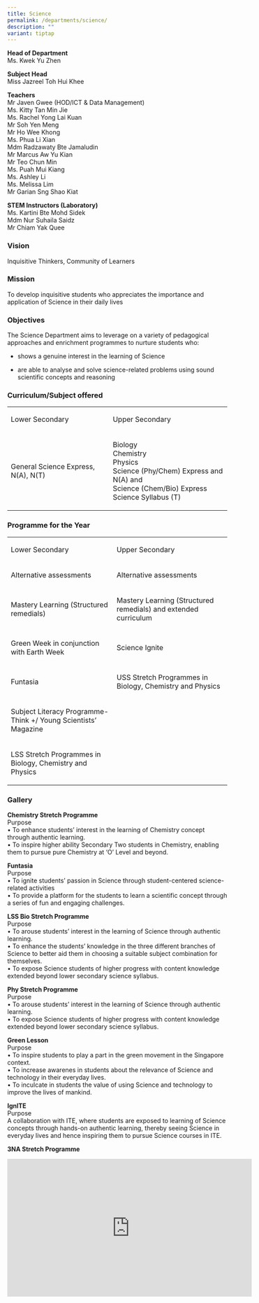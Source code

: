 ```yaml
---
title: Science
permalink: /departments/science/
description: ""
variant: tiptap
---
```

<p><strong>Head of Department</strong>
<br>Ms. Kwek Yu Zhen</p>
<p><strong>Subject Head</strong>
<br>Miss Jazreel Toh Hui Khee</p>
<p><strong>Teachers</strong>
<br>Mr Javen Gwee (HOD/ICT &amp; Data Management)
<br>Ms. Kitty Tan Min Jie
<br>Ms. Rachel Yong Lai Kuan
<br>Mr Soh Yen Meng
<br>Mr Ho Wee Khong
<br>Ms. Phua Li Xian
<br>Mdm Radzawaty Bte Jamaludin
<br>Mr Marcus Aw Yu Kian
<br>Mr Teo Chun Min
<br>Ms. Puah Mui Kiang
<br>Ms. Ashley Li
<br>Ms. Melissa Lim
<br>Mr Garian Sng Shao Kiat</p>
<p><strong>STEM Instructors (Laboratory)</strong>
<br>Ms. Kartini Bte Mohd Sidek
<br>Mdm Nur Suhaila Saidz
<br>Mr Chiam Yak Quee</p>
<h3>Vision</h3>
<p>Inquisitive Thinkers, Community of Learners</p>
<h3>Mission</h3>
<p>To develop inquisitive students who appreciates the importance and application
of Science in their daily lives</p>
<h3>Objectives</h3>
<p>The Science Department aims to leverage on a variety of pedagogical approaches
and enrichment programmes to nurture students who:</p>
<ul data-tight="true" class="tight">
<li>
<p>shows a genuine interest in the learning of Science</p>
</li>
<li>
<p>are able to analyse and solve science-related problems using sound scientific
concepts and reasoning</p>
</li>
</ul>
<h3>Curriculum/Subject offered</h3>
<table style="minWidth: 50px">
<colgroup>
<col>
<col>
</colgroup>
<tbody>
<tr>
<td rowspan="1" colspan="1">
<p>Lower Secondary</p>
</td>
<td rowspan="1" colspan="1">
<p>Upper Secondary</p>
</td>
</tr>
<tr>
<td rowspan="1" colspan="1">
<p>General Science Express, N(A), N(T)</p>
</td>
<td rowspan="1" colspan="1">
<p>Biology
<br>Chemistry
<br>Physics
<br>Science (Phy/Chem) Express and N(A) and
<br>Science (Chem/Bio) Express
<br>Science Syllabus (T)</p>
</td>
</tr>
</tbody>
</table>
<h3>Programme for the Year</h3>
<table style="minWidth: 50px">
<colgroup>
<col>
<col>
</colgroup>
<tbody>
<tr>
<td rowspan="1" colspan="1">
<p>Lower Secondary</p>
</td>
<td rowspan="1" colspan="1">
<p>Upper Secondary</p>
</td>
</tr>
<tr>
<td rowspan="1" colspan="1">
<p>Alternative assessments</p>
</td>
<td rowspan="1" colspan="1">
<p>Alternative assessments</p>
</td>
</tr>
<tr>
<td rowspan="1" colspan="1">
<p>Mastery Learning (Structured remedials)</p>
</td>
<td rowspan="1" colspan="1">
<p>Mastery Learning (Structured remedials) and extended curriculum</p>
</td>
</tr>
<tr>
<td rowspan="1" colspan="1">
<p>Green Week in conjunction with Earth Week</p>
</td>
<td rowspan="1" colspan="1">
<p>Science Ignite</p>
</td>
</tr>
<tr>
<td rowspan="1" colspan="1">
<p>Funtasia</p>
</td>
<td rowspan="1" colspan="1">
<p>USS Stretch Programmes in Biology, Chemistry and Physics</p>
</td>
</tr>
<tr>
<td rowspan="1" colspan="1">
<p>Subject Literacy Programme-
<br>Think +/ Young Scientists’ Magazine</p>
</td>
<td rowspan="1" colspan="1">
<p></p>
</td>
</tr>
<tr>
<td rowspan="1" colspan="1">
<p>LSS Stretch Programmes in Biology, Chemistry and Physics</p>
</td>
<td rowspan="1" colspan="1">
<p></p>
</td>
</tr>
</tbody>
</table>
<h3>Gallery</h3>
<p><strong>Chemistry Stretch Programme</strong>
<br>Purpose
<br>• To enhance students’ interest in the learning of Chemistry concept through
authentic learning.
<br>• To inspire higher ability Secondary Two students in Chemistry, enabling
them to pursue pure Chemistry at ‘O’ Level and beyond.</p>
<p><strong>Funtasia</strong>
<br>Purpose
<br>• To ignite students’ passion in Science through student-centered science-related
activities
<br>• To provide a platform for the students to learn a scientific concept
through a series of fun and engaging challenges.</p>
<p><strong>LSS Bio Stretch Programme</strong>
<br>Purpose
<br>• To arouse students’ interest in the learning of Science through authentic
learning.
<br>• To enhance the students’ knowledge in the three different branches of
Science to better aid them in choosing a suitable subject combination for
themselves.
<br>• To expose Science students of higher progress with content knowledge
extended beyond lower secondary science syllabus.</p>
<p><strong>Phy Stretch Programme</strong>
<br>Purpose
<br>• To arouse students’ interest in the learning of Science through authentic
learning.
<br>• To expose Science students of higher progress with content knowledge
extended beyond lower secondary science syllabus.</p>
<p><strong>Green Lesson</strong>
<br>Purpose
<br>• To inspire students to play a part in the green movement in the Singapore
context.
<br>• To increase awarenes in students about the relevance of Science and
technology in their everyday lives.
<br>• To inculcate in students the value of using Science and technology to
improve the lives of mankind.</p>
<p><strong>IgnITE</strong>
<br>Purpose
<br>A collaboration with ITE, where students are exposed to learning of Science
concepts through hands-on authentic learning, thereby seeing Science in
everyday lives and hence inspiring them to pursue Science courses in ITE.</p>
<p><strong>3NA Stretch Programme</strong>
</p>
<div class="iframe-wrapper">
<iframe height="315" width="560" allowfullscreen="true" frameborder="0" src="https://www.youtube.com/embed/LQaOEcFwVhA?si=rELM3rW9bURRVGiF"></iframe>
</div>
<p></p>